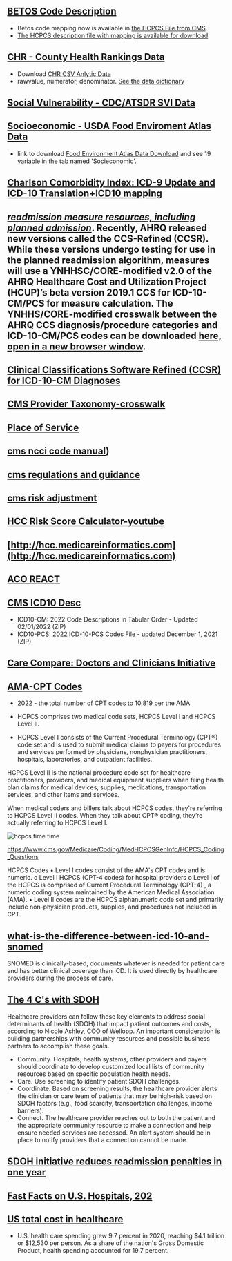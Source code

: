 ## [BETOS Code Description ](https://resdac.org/sites/datadocumentation.resdac.org/files/BETOS%20Table.txt)  
- Betos code mapping now is available in [the HCPCS File from CMS](https://www.cms.gov/Medicare/Coding/HCPCSReleaseCodeSets/HCPCS-Quarterly-Update).  
- [The HCPCS description file with mapping is available for download](https://www.cms.gov/files/zip/july-2022-alpha-numeric-hcpcs-file.zip).

## [CHR - County Health Rankings Data](https://www.countyhealthrankings.org/explore-health-rankings/rankings-data-documentation)  
- Download [CHR CSV Anlytic Data](https://www.countyhealthrankings.org/sites/default/files/media/document/analytic_data2022.csv)   
- rawvalue, numerator, denominator. [See the data dictionary](https://www.countyhealthrankings.org/sites/default/files/media/document/DataDictionary_2022.xlsx)

## [Social Vulnerability - CDC/ATSDR SVI Data](https://www.atsdr.cdc.gov/placeandhealth/svi/data_documentation_download.html)

## [Socioeconomic - USDA Food Enviroment Atlas Data](https://www.ers.usda.gov/data-products/food-environment-atlas/data-access-and-documentation-downloads/)

- link to download [Food Environment Atlas Data Download](https://www.ers.usda.gov/webdocs/DataFiles/80526/FoodEnvironmentAtlas.xls?v=6889) and see 19 variable in the tab named 'Socieconomic'. 

## [Charlson Comorbidity Index: ICD-9 Update and ICD-10 Translation+ICD10 mapping](https://www.ncbi.nlm.nih.gov/pmc/articles/PMC6684052/)

## *[readmission measure resources, including planned admission](https://qualitynet.cms.gov/inpatient/measures/readmission/resources)*. Recently, AHRQ released new versions called the CCS-Refined (CCSR). While these versions undergo testing for use in the planned readmission algorithm, measures will use a YNHHSC/CORE-modified v2.0 of the AHRQ Healthcare Cost and Utilization Project (HCUP)’s beta version 2019.1 CCS for ICD-10-CM/PCS for measure calculation. The YNHHS/CORE-modified crosswalk between the AHRQ CCS diagnosis/procedure categories and ICD-10-CM/PCS codes can be downloaded [here, open in a new browser window](https://qualitynet.cms.gov/files/627d0572b1ccb90016b538fd?filename=YaleMod_CCS_PCS_CM_Map_v2022.xlsx).

## [Clinical Classifications Software Refined (CCSR) for ICD-10-CM Diagnoses](https://www.hcup-us.ahrq.gov/toolssoftware/ccsr/dxccsr.jsp#download)

## [CMS Provider Taxonomy-crosswalk](https://data.cms.gov/provider-characteristics/medicare-provider-supplier-enrollment/medicare-provider-and-supplier-taxonomy-crosswalk)

## [Place of Service](https://www.cms.gov/Medicare/Coding/place-of-service-codes/Place_of_Service_Code_Set)

## [cms ncci code manual](https://www.cms.gov/medicare/national-correct-coding-initiative-edits/ncci-policy-manual-medicare)) 

## [cms regulations and guidance](https://www.cms.gov/regulations-and-guidance/regulations-and-guidance)

## [cms risk adjustment](https://csscoperations.com/internet/csscw3.nsf/RiskAdjustmentMethodologyTranscript.pdf)

## [HCC Risk Score Calculator-youtube](https://youtu.be/cKsm5jOsPjk)

## [http://hcc.medicareinformatics.com](http://hcc.medicareinformatics.com)

## [ACO REACT](https://innovation.cms.gov/innovation-models/aco-reach)   

## [CMS ICD10 Desc](https://www.cms.gov/Medicare/Coding/ICD10)
- ICD10-CM: 2022 Code Descriptions in Tabular Order - Updated 02/01/2022 (ZIP)
- ICD10-PCS: 2022 ICD-10-PCS Codes File - updated December 1, 2021 (ZIP)

## [Care Compare: Doctors and Clinicians Initiative](https://www.cms.gov/Medicare/Quality-Initiatives-Patient-Assessment-Instruments/Care-Compare-DAC-Initiative)

## [AMA-CPT Codes](https://www.ama-assn.org/press-center/press-releases/ama-releases-2022-cpt-code-set)  
- 2022 - the total number of CPT codes to 10,819 per the AMA

- HCPCS comprises two medical code sets, HCPCS Level I and HCPCS Level II.

- HCPCS Level I consists of the Current Procedural Terminology (CPT®) code set and is used to submit medical claims to payers for procedures and services performed by physicians, nonphysician practitioners, hospitals, laboratories, and outpatient facilities.

HCPCS Level II is the national procedure code set for healthcare practitioners, providers, and medical equipment suppliers when filing health plan claims for medical devices, supplies, medications, transportation services, and other items and services.

When medical coders and billers talk about HCPCS codes, they're referring to HCPCS Level II codes. When they talk about CPT® coding, they’re actually referring to HCPCS Level I.

![hcpcs time time](https://cache.aapc.com/cache/webp/hcpcs-timeline-v1.webp)

https://www.cms.gov/Medicare/Coding/MedHCPCSGenInfo/HCPCS_Coding_Questions

HCPCS Codes
•	Level I codes consist of the AMA's CPT codes and is numeric.
  o	Level I HCPCS (CPT-4 codes) for hospital providers
  o	Level I of the HCPCS is comprised of Current Procedural Terminology (CPT-4) , a numeric coding system maintained by the American Medical Association (AMA).
•	Level II codes are the HCPCS alphanumeric code set and primarily include non-physician products, supplies, and procedures not included in CPT.


## [what-is-the-difference-between-icd-10-and-snomed](https://medicalsciences.stackexchange.com/questions/20558/what-is-the-difference-between-icd-10-and-snomed)

SNOMED is clinically-based, documents whatever is needed for patient care and has better clinical coverage than ICD. It is used directly by healthcare providers during the process of care.

## [The 4 C's with SDOH ](https://www.hfma.org/topics/finance-and-business-strategy/article/the-4-cs-of-social-determinants-of-health.html)
Healthcare providers can follow these key elements to address social determinants of health (SDOH) that impact patient outcomes and costs, according to Nicole Ashley, COO of Wellopp. An important consideration is building partnerships with community resources and possible business partners to accomplish these goals.

- Community. Hospitals, health systems, other providers and payers should coordinate to develop customized local lists of community resources based on specific population health needs.  
- Care. Use screening to identify patient SDOH challenges.  
- Coordinate. Based on screening results, the healthcare provider alerts the clinician or care team of patients that may be high-risk based on SDOH factors (e.g., food scarcity, transportation challenges, income barriers).  
- Connect. The healthcare provider reaches out to both the patient and the appropriate community resource to make a connection and help ensure needed services are accessed. An alert system should be in place to notify providers that a connection cannot be made.

## [SDOH initiative reduces readmission penalties in one year](https://www.hfma.org/topics/finance-and-business-strategy/article/sdoh-initiative-reduces-readmission-penalties-in-one-year.html)

## [Fast Facts on U.S. Hospitals, 202](https://www.aha.org/statistics/fast-facts-us-hospitals)

## [US total cost in healthcare](https://www.cms.gov/Research-Statistics-Data-and-Systems/Statistics-Trends-and-Reports/NationalHealthExpendData/NationalHealthAccountsHistorical)

- U.S. health care spending grew 9.7 percent in 2020, reaching $4.1 trillion or $12,530 per person.  As a share of the nation's Gross Domestic Product, health spending accounted for 19.7 percent.


